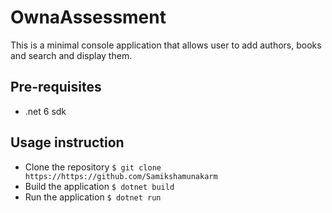 # OwnaAssessment

This is a minimal console application that allows user to add authors, books and search and display them.

## Pre-requisites

- .net 6 sdk

## Usage instruction

- Clone the repository
  `$ git clone https://https://github.com/Samikshamunakarm`
- Build the application
  `$ dotnet build`
- Run the application
  `$ dotnet run`

